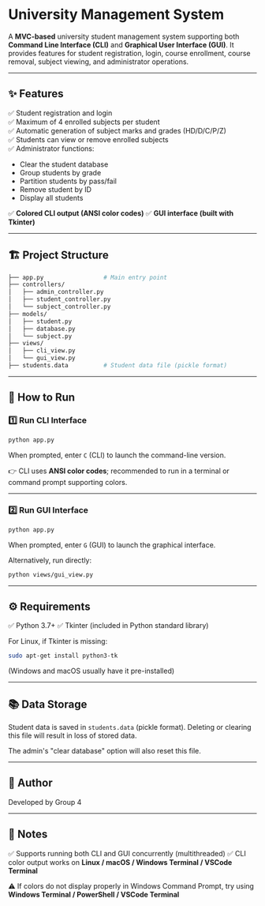 # University Management System

A **MVC-based** university student management system supporting both **Command Line Interface (CLI)** and **Graphical User Interface (GUI)**. It provides features for student registration, login, course enrollment, course removal, subject viewing, and administrator operations.

---

## ✨ Features

✅ Student registration and login  
✅ Maximum of 4 enrolled subjects per student  
✅ Automatic generation of subject marks and grades (HD/D/C/P/Z)  
✅ Students can view or remove enrolled subjects  
✅ Administrator functions:
- Clear the student database
- Group students by grade
- Partition students by pass/fail
- Remove student by ID
- Display all students

✅ **Colored CLI output (ANSI color codes)** 
✅ **GUI interface (built with Tkinter)**

---

## 🏗️ Project Structure

```bash
├── app.py                 # Main entry point
├── controllers/
│   ├── admin_controller.py
│   ├── student_controller.py
│   └── subject_controller.py
├── models/
│   ├── student.py
│   ├── database.py
│   └── subject.py
├── views/
│   ├── cli_view.py
│   └── gui_view.py
├── students.data          # Student data file (pickle format)
```

------

## 🚀 How to Run

### 1️⃣ **Run CLI Interface**

```bash
python app.py
```

When prompted, enter `C` (CLI) to launch the command-line version.

👉 CLI uses **ANSI color codes**; recommended to run in a terminal or command prompt supporting colors.

------

### 2️⃣ **Run GUI Interface**

```bash
python app.py
```

When prompted, enter `G` (GUI) to launch the graphical interface.

Alternatively, run directly:

```bash
python views/gui_view.py
```

------

## ⚙️ Requirements

✅ Python 3.7+
✅ Tkinter (included in Python standard library)

For Linux, if Tkinter is missing:

```bash
sudo apt-get install python3-tk
```

(Windows and macOS usually have it pre-installed)

------

## 📚 Data Storage

Student data is saved in `students.data` (pickle format).
 Deleting or clearing this file will result in loss of stored data.

The admin's "clear database" option will also reset this file.

------

## 📝 Author

Developed by Group 4

------

## 🧩 Notes

✅ Supports running both CLI and GUI concurrently (multithreaded)
✅ CLI color output works on **Linux / macOS / Windows Terminal / VSCode Terminal**

⚠️ If colors do not display properly in Windows Command Prompt, try using **Windows Terminal / PowerShell / VSCode Terminal**